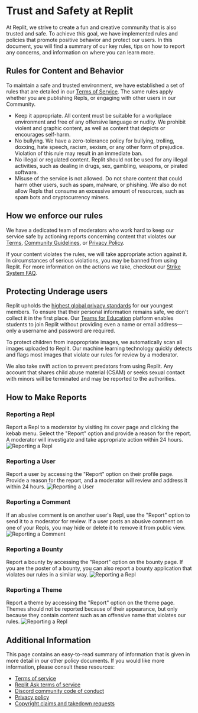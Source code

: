 # Trust and Safety at Replit

At Replit, we strive to create a fun and creative community that is also trusted and safe. To achieve this goal, we have implemented rules and policies that promote positive behavior and protect our users. In this document, you will find a summary of our key rules, tips on how to report any concerns, and information on where you can learn more.

## Rules for Content and Behavior

To maintain a safe and trusted environment, we have established a set of rules that are detailed in our [Terms of Service](https://replit.com/site/terms).  The same rules apply whether you are publishing Repls, or engaging with other users in our Community.

 - Keep it appropriate. All content must be suitable for a workplace environment and free of any offensive language or nudity. We prohibit violent and graphic content, as well as content that depicts or encourages self-harm.
 - No bullying. We have a zero-tolerance policy for bullying, trolling, doxxing, hate speech, racism, sexism, or any other form of prejudice. Violation of this rule may result in an immediate ban.
 - No illegal or regulated content. Replit should not be used for any illegal activities, such as dealing in drugs, sex, gambling, weapons, or pirated software.
 - Misuse of the service is not allowed. Do not share content that could harm other users, such as spam, malware, or phishing. We also do not allow Repls that consume an excessive amount of resources, such as spam bots and cryptocurrency miners.

## How we enforce our rules

We have a dedicated team of moderators who work hard to keep our service safe by actioning reports concerning content that violates our [Terms](https://replit.com/site/terms), [Community Guidelines](https://replit.com/@moderation/Welcome), or [Privacy Policy](https://replit.com/site/privacy).

If your content violates the rules, we will take appropriate action against it. In circumstances of serious violations, you may be banned from using Replit.  For more information on the actions we take, checkout our [Strike System FAQ](/legal-and-security-info/strike-system-faq).

## Protecting Underage users

Replit upholds the [highest global privacy standards](/teams/privacy-faq) for our youngest members. To ensure that their personal information remains safe, we don't collect it in the first place. Our [Teams for Education](https://replit.com/teams-for-education) platform enables students to join Replit without providing even a name or email address—only a username and password are required.

To protect children from inappropriate images, we automatically scan all images uploaded to Replit. Our machine learning technology quickly detects and flags most images that violate our rules for review by a moderator.

We also take swift action to prevent predators from using Replit. Any account that shares child abuse material (CSAM) or seeks sexual contact with minors will be terminated and may be reported to the authorities.

## How to Make Reports

### Reporting a Repl

Report a Repl to a moderator by visiting its cover page and clicking the kebab menu. Select the "Report" option and provide a reason for the report. A moderator will investigate and take appropriate action within 24 hours.
![Reporting a Repl](https://replit-docs-images.util.repl.co/images/animations/report-repl.gif)

### Reporting a User

Report a user by accessing the "Report" option on their profile page. Provide a reason for the report, and a moderator will review and address it within 24 hours.
![Reporting a User](https://replit-docs-images.util.repl.co/images/animations/report-user.gif)

### Reporting a Comment

If an abusive comment is on another user's Repl, use the "Report" option to send it to a moderator for review. If a user posts an abusive comment on one of your Repls, you may hide or delete it to remove it from public view.
![Reporting a Comment](https://replit-docs-images.util.repl.co/images/animations/report-comment.gif)

### Reporting a Bounty

Report a bounty by accessing the "Report" option on the bounty page. If you are the poster of a bounty, you can also report a bounty application that violates our rules in a similar way.
![Reporting a Repl](https://replit-docs-images.util.repl.co/images/animations/report-bounty.gif)

### Reporting a Theme

Report a theme by accessing the "Report" option on the theme page. Themes should not be reported because of their appearance, but only because they contain content such as an offensive name that violates our rules.
![Reporting a Repl](https://replit-docs-images.util.repl.co/images/animations/report-theme.gif)

## Additional Information

This page contains an easy-to-read summary of information that is given in more detail in our other policy documents. If you would like more information, please consult these resources:

- [Terms of service](https://replit.com/site/terms)
- [Replit Ask terms of service](https://ask.replit.com/tos)
- [Discord community code of conduct](https://code-of-conduct.discordmods.repl.co/)
- [Privacy policy](https://replit.com/site/privacy)
- [Copyright claims and takedown requests](/legal-and-security-info/copyright-claims-takedown-requests)
